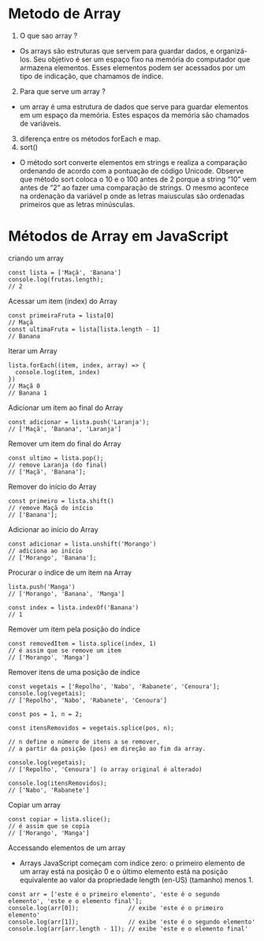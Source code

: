 # Metodo de Array

1. O que sao array ?
 - Os arrays são estruturas que servem para guardar dados, e organizá-los. Seu objetivo é ser um espaço fixo na memória do computador que armazena elementos. Esses elementos podem ser acessados por um tipo de indicação, que chamamos de índice.
2. Para que serve um array ?
  - um array é uma estrutura de dados que serve para guardar elementos em um espaço da memória. Estes espaços da memória são chamados de variáveis.
3. diferença entre os métodos forEach e map.
4. sort()
  - O método sort converte elementos em strings e realiza a comparação ordenando de acordo com a pontuação de código Unicode. Observe que método sort coloca o 10 e o 100 antes de 2 porque a string “10” vem antes de “2” ao fazer uma comparação de strings. O mesmo acontece na ordenação da variável p onde as letras maiusculas são ordenadas primeiros que as letras minúsculas.


# Métodos de Array em JavaScript

criando um array
```
const lista = ['Maçã', 'Banana']
console.log(frutas.length);
// 2
```
Acessar um item (index) do Array
```
const primeiraFruta = lista[0]
// Maçã
const ultimaFruta = lista[lista.length - 1]
// Banana
```
Iterar um Array
```
lista.forEach((item, index, array) => {
  console.log(item, index)
})
// Maçã 0
// Banana 1
```
Adicionar um item ao final do Array
```
const adicionar = lista.push('Laranja');
// ['Maçã', 'Banana', 'Laranja']
```
Remover um item do final do Array
```
const ultimo = lista.pop();
// remove Laranja (do final)
// ['Maçã', 'Banana'];
```
Remover do início do Array
```
const primeiro = lista.shift()
// remove Maçã do início
// ['Banana'];
```
Adicionar ao início do Array
```
const adicionar = lista.unshift('Morango')
// adiciona ao início
// ['Morango', 'Banana'];
```

Procurar o índice de um item na Array
```
lista.push('Manga')
// ['Morango', 'Banana', 'Manga']

const index = lista.indexOf('Banana')
// 1
```
Remover um item pela posição do índice
```
const removedItem = lista.splice(index, 1)
// é assim que se remove um item
// ['Morango', 'Manga']
```
Remover itens de uma posição de índice
```
const vegetais = ['Repolho', 'Nabo', 'Rabanete', 'Cenoura'];
console.log(vegetais);
// ['Repolho', 'Nabo', 'Rabanete', 'Cenoura']

const pos = 1, n = 2;

const itensRemovidos = vegetais.splice(pos, n);

// n define o número de itens a se remover,
// a partir da posição (pos) em direção ao fim da array.

console.log(vegetais);
// ['Repolho', 'Cenoura'] (o array original é alterado)

console.log(itensRemovidos);
// ['Nabo', 'Rabanete']
```
Copiar um array
```
const copiar = lista.slice();
// é assim que se copia
// ['Morango', 'Manga']
```
Accessando elementos de um array
 - Arrays JavaScript começam com índice zero: o primeiro elemento de um array está na posição 0 e o último elemento está na posição equivalente ao valor da propriedade length (en-US) (tamanho) menos 1.
```
const arr = ['este é o primeiro elemento', 'este é o segundo elemento', 'este e o elemento final'];
console.log(arr[0]);              // exibe 'este é o primeiro elemento'
console.log(arr[1]);              // exibe 'este é o segundo elemento'
console.log(arr[arr.length - 1]); // exibe 'este e o elemento final'
```


